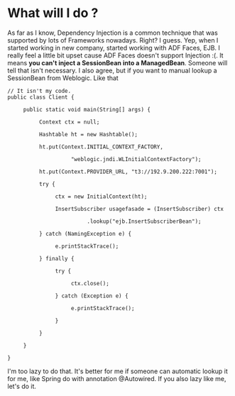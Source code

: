 # What will I do ?

As far as I know, Dependency Injection is a common technique that was supported by lots of Frameworks nowadays. Right? I guess.
Yep, when I started working in new company, started working with ADF Faces, EJB. I really feel a little bit upset cause ADF Faces doesn't support Injection :(. It means **you can't inject a SessionBean into a ManagedBean**. Someone will tell that isn't necessary. I also agree, but if you want to manual lookup a SessionBean from Weblogic. Like that

````
// It isn't my code. 
public class Client {

     public static void main(String[] args) {

          Context ctx = null;

          Hashtable ht = new Hashtable();

          ht.put(Context.INITIAL_CONTEXT_FACTORY,

                    "weblogic.jndi.WLInitialContextFactory");

          ht.put(Context.PROVIDER_URL, "t3://192.9.200.222:7001");

          try {

               ctx = new InitialContext(ht);

               InsertSubscriber usagefasade = (InsertSubscriber) ctx

                         .lookup("ejb.InsertSubscriberBean");               

          } catch (NamingException e) {

               e.printStackTrace();

          } finally {

               try {

                    ctx.close();

               } catch (Exception e) {

                    e.printStackTrace();

               }

          }

     }

}

````

I'm too lazy to do that. It's better for me if someone can automatic lookup it for me, like Spring do with annotation @Autowired. If you also lazy like me, let's do it.
